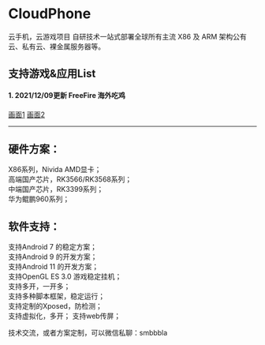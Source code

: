 # CloudPhone
云手机，云游戏项目
自研技术一站式部署全球所有主流 X86 及 ARM 架构公有云、私有云、裸金属服务器等。

## 支持游戏&应用List

#### 1. 2021/12/09更新 FreeFire 海外吃鸡
[画面1](https://s3.bmp.ovh/imgs/2021/12/b49a58f0cfd130ce.png)
[画面2](https://s3.bmp.ovh/imgs/2021/12/31695c96cb95871d.png)

*** 

## 硬件方案：
X86系列，Nivida AMD显卡；  
高端国产芯片，RK3566/RK3568系列；  
中端国产芯片，RK3399系列；  
华为鲲鹏960系列；  

## 软件支持：

支持Android 7 的稳定方案；  
支持Android 9 的开发方案；  
支持Android 11 的开发方案；  
支持OpenGL ES 3.0 游戏稳定挂机；  
支持多开，一开多；  
支持多种脚本框架，稳定运行；  
支持定制的Xposed，防检测；  
支持虚拟化，多开；
支持web传屏；

技术交流，或者方案定制，可以微信私聊：smbbbla
